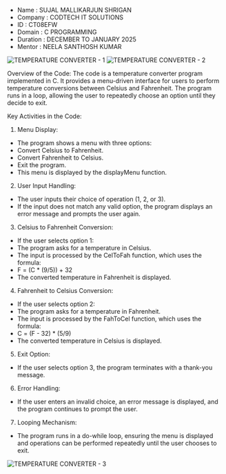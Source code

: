 - Name : SUJAL MALLIKARJUN SHRIGAN
- Company : CODTECH IT SOLUTIONS
- ID : CT08EFW
- Domain :  C PROGRAMMING
- Duration :  DECEMBER TO JANUARY 2025
- Mentor : NEELA SANTHOSH KUMAR

![TEMPERATURE CONVERTER - 1](https://github.com/user-attachments/assets/129c3e20-e4c2-42fd-9b40-354f41790b4e)
![TEMPERATURE CONVERTER - 2](https://github.com/user-attachments/assets/9e7a4e06-9b7d-47a4-8a5f-21f8a0f16ffd)

Overview of the Code:
The code is a temperature converter program implemented in C. It provides a menu-driven interface for users to perform temperature conversions between Celsius and Fahrenheit. The program runs in a loop, allowing the user to repeatedly choose an option until they decide to exit.

Key Activities in the Code:
1. Menu Display:
  - The program shows a menu with three options:
  - Convert Celsius to Fahrenheit.
  - Convert Fahrenheit to Celsius.
  - Exit the program.
  - This menu is displayed by the displayMenu function.

2. User Input Handling:
  - The user inputs their choice of operation (1, 2, or 3).
  - If the input does not match any valid option, the program displays an error message and prompts the user again.

3. Celsius to Fahrenheit Conversion:
  - If the user selects option 1:
  - The program asks for a temperature in Celsius.
  - The input is processed by the CelToFah function, which uses the formula:
  - F = (C * (9/5)) + 32
  - The converted temperature in Fahrenheit is displayed.

4. Fahrenheit to Celsius Conversion:
  - If the user selects option 2:
  - The program asks for a temperature in Fahrenheit.
  - The input is processed by the FahToCel function, which uses the formula:
  - C = (F - 32) * (5/9)
  - The converted temperature in Celsius is displayed.

5. Exit Option:
  - If the user selects option 3, the program terminates with a thank-you message.

6. Error Handling:
  - If the user enters an invalid choice, an error message is displayed, and the program continues to prompt the user.

7. Looping Mechanism:
  - The program runs in a do-while loop, ensuring the menu is displayed and operations can be performed repeatedly until the user chooses to exit.

![TEMPERATURE CONVERTER - 3](https://github.com/user-attachments/assets/4d845209-0d3e-4f34-b3da-c9c75daf5c8d)
